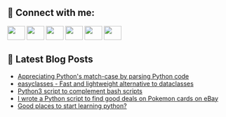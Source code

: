 ## 🔎 Connect with me:
[<img height="32" width="40" src="https://cdn.jsdelivr.net/npm/simple-icons@v5/icons/telegram.svg" />](https://t.me/bullbesh)
[<img height="32" width="40" src="https://cdn.jsdelivr.net/npm/simple-icons@v5/icons/vk.svg" />](https://vk.com/bullbesh)
[<img height="32" width="40" src="https://cdn.jsdelivr.net/npm/simple-icons@v5/icons/twitter.svg" />](https://twitter.com/bullbesh1)
[<img height="32" width="40" src="https://cdn.jsdelivr.net/npm/simple-icons@v5/icons/instagram.svg" />](https://www.instagram.com/bullbesh)
[<img height="32" width="40" src="https://cdn.jsdelivr.net/npm/simple-icons@v5/icons/reddit.svg" />](https://www.reddit.com/user/bullbesh)
[<img height="32" width="40" src="https://cdn.jsdelivr.net/npm/simple-icons@v5/icons/youtube.svg" />](https://www.youtube.com/channel/UCtfjRs6uzgq5mfm8S06WTcg)

## 📕 Latest Blog Posts
<!-- BLOG-POST-LIST:START -->
- [Appreciating Python&#39;s match-case by parsing Python code](https://www.reddit.com/r/Python/comments/vqdmvm/appreciating_pythons_matchcase_by_parsing_python/)
- [easyclasses - Fast and lightweight alternative to dataclasses](https://www.reddit.com/r/Python/comments/vq90up/easyclasses_fast_and_lightweight_alternative_to/)
- [Python3 script to complement bash scripts](https://www.reddit.com/r/Python/comments/vq84dh/python3_script_to_complement_bash_scripts/)
- [I wrote a Python script to find good deals on Pokemon cards on eBay](https://www.reddit.com/r/Python/comments/vq66kn/i_wrote_a_python_script_to_find_good_deals_on/)
- [Good places to start learning python?](https://www.reddit.com/r/Python/comments/vq5cqw/good_places_to_start_learning_python/)
<!-- BLOG-POST-LIST:END -->
